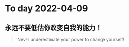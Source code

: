 
# To day 2022-04-09


## 永远不要低估你改变自我的能力！
> Never underestimate your power to change yourself!

    
